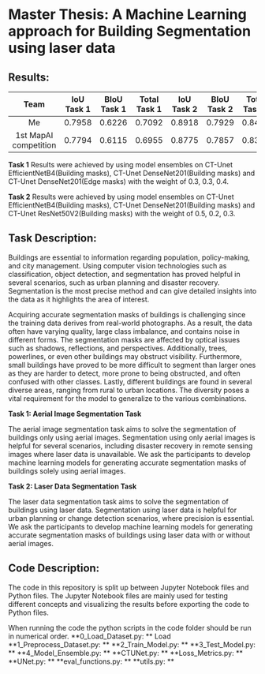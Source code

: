 # Master Thesis: A Machine Learning approach for Building Segmentation using laser data

## Results:
|   Team   | IoU Task 1 | BIoU Task 1 | Total Task 1 | IoU Task 2 | BIoU Task 2 | Total Task 2 |    Score   | 
|:--------:|:------------:|:-------------:|:--------------:|:------------:|:-------------:|:--------------:|:----------:|
| Me |    0.7958    |     0.6226    |     0.7092     |    0.8918    |     0.7929    |     0.8423     | **0.7758** |
| 1st MapAI competition |    0.7794    |     0.6115    |     0.6955     |    0.8775    |     0.7857    |     0.8316     | **0.7635** |

**Task 1**
Results were achieved by using model ensembles on CT-Unet EfficientNetB4(Building masks), CT-Unet DenseNet201(Building masks) and CT-Unet DenseNet201(Edge masks) with the weight of 0.3, 0.3, 0.4.

**Task 2**
Results were achieved by using model ensembles on CT-Unet EfficientNetB4(Building masks), CT-Unet DenseNet201(Building masks) and CT-Unet ResNet50V2(Building masks) with the weight of 0.5, 0.2, 0.3.

## Task Description:
Buildings are essential to information regarding population, policy-making, and city management. Using computer vision technologies such as classification, object detection, and segmentation has proved helpful in several scenarios, such as urban planning and disaster recovery. Segmentation is the most precise method and can give detailed insights into the data as it highlights the area of interest.

Acquiring accurate segmentation masks of buildings is challenging since the training data derives from real-world photographs. As a result, the data often have varying quality, large class imbalance, and contains noise in different forms. The segmentation masks are affected by optical issues such as shadows, reflections, and perspectives. Additionally, trees, powerlines, or even other buildings may obstruct visibility. Furthermore, small buildings have proved to be more difficult to segment than larger ones as they are harder to detect, more prone to being obstructed, and often confused with other classes. Lastly, different buildings are found in several diverse areas, ranging from rural to urban locations. The diversity poses a vital requirement for the model to generalize to the various combinations.

**Task 1: Aerial Image Segmentation Task**

The aerial image segmentation task aims to solve the segmentation of buildings only using aerial images. Segmentation using only aerial images is helpful for several scenarios, including disaster recovery in remote sensing images where laser data is unavailable. We ask the participants to develop machine learning models for generating accurate segmentation masks of buildings solely using aerial images.

**Task 2: Laser Data Segmentation Task**

The laser data segmentation task aims to solve the segmentation of buildings using laser data. Segmentation using laser data is helpful for urban planning or change detection scenarios, where precision is essential. We ask the participants to develop machine learning models for generating accurate segmentation masks of buildings using laser data with or without aerial images.

## Code Description:
The code in this repository is split up between Jupyter Notebook files and Python files. The Jupyter Notebook files are mainly used for testing different concepts and visualizing the results before exporting the code to Python files. 

When running the code the python scripts in the code folder should be run in numerical order.
**0_Load_Dataset.py: **
Load
**1_Preprocess_Dataset.py: **
**2_Train_Model.py: **
**3_Test_Model.py: **
**4_Model_Ensemble.py: **
**CTUNet.py: **
**Loss_Metrics.py: **
**UNet.py: **
**eval_functions.py: **
**utils.py: **



